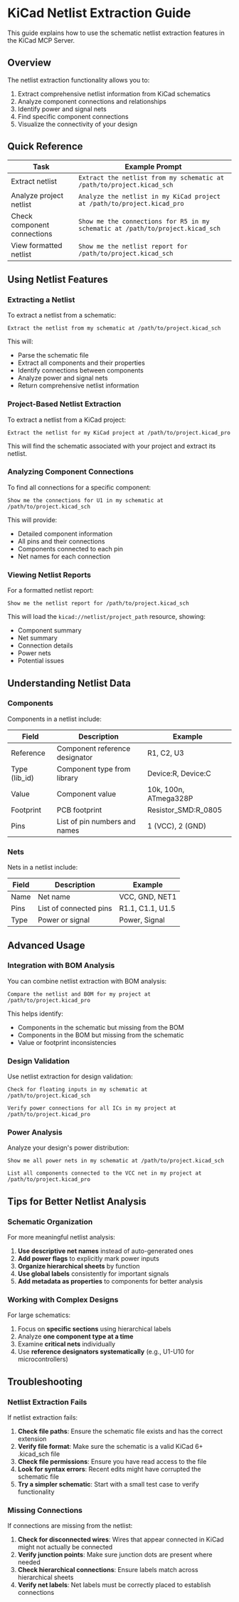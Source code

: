 # KiCad Netlist Extraction Guide

This guide explains how to use the schematic netlist extraction features in the KiCad MCP Server.

## Overview

The netlist extraction functionality allows you to:

1. Extract comprehensive netlist information from KiCad schematics
2. Analyze component connections and relationships
3. Identify power and signal nets
4. Find specific component connections
5. Visualize the connectivity of your design

## Quick Reference

| Task | Example Prompt |
|------|---------------|
| Extract netlist | `Extract the netlist from my schematic at /path/to/project.kicad_sch` |
| Analyze project netlist | `Analyze the netlist in my KiCad project at /path/to/project.kicad_pro` |
| Check component connections | `Show me the connections for R5 in my schematic at /path/to/project.kicad_sch` |
| View formatted netlist | `Show me the netlist report for /path/to/project.kicad_sch` |

## Using Netlist Features

### Extracting a Netlist

To extract a netlist from a schematic:

```
Extract the netlist from my schematic at /path/to/project.kicad_sch
```

This will:
- Parse the schematic file
- Extract all components and their properties
- Identify connections between components
- Analyze power and signal nets
- Return comprehensive netlist information

### Project-Based Netlist Extraction

To extract a netlist from a KiCad project:

```
Extract the netlist for my KiCad project at /path/to/project.kicad_pro
```

This will find the schematic associated with your project and extract its netlist.

### Analyzing Component Connections

To find all connections for a specific component:

```
Show me the connections for U1 in my schematic at /path/to/project.kicad_sch
```

This will provide:
- Detailed component information
- All pins and their connections
- Components connected to each pin
- Net names for each connection

### Viewing Netlist Reports

For a formatted netlist report:

```
Show me the netlist report for /path/to/project.kicad_sch
```

This will load the `kicad://netlist/project_path` resource, showing:
- Component summary
- Net summary
- Connection details
- Power nets
- Potential issues

## Understanding Netlist Data

### Components

Components in a netlist include:

| Field | Description | Example |
|-------|-------------|---------|
| Reference | Component reference designator | R1, C2, U3 |
| Type (lib_id) | Component type from library | Device:R, Device:C |
| Value | Component value | 10k, 100n, ATmega328P |
| Footprint | PCB footprint | Resistor_SMD:R_0805 |
| Pins | List of pin numbers and names | 1 (VCC), 2 (GND) |

### Nets

Nets in a netlist include:

| Field | Description | Example |
|-------|-------------|---------|
| Name | Net name | VCC, GND, NET1 |
| Pins | List of connected pins | R1.1, C1.1, U1.5 |
| Type | Power or signal | Power, Signal |

## Advanced Usage

### Integration with BOM Analysis

You can combine netlist extraction with BOM analysis:

```
Compare the netlist and BOM for my project at /path/to/project.kicad_pro
```

This helps identify:
- Components in the schematic but missing from the BOM
- Components in the BOM but missing from the schematic
- Value or footprint inconsistencies

### Design Validation

Use netlist extraction for design validation:

```
Check for floating inputs in my schematic at /path/to/project.kicad_sch
```

```
Verify power connections for all ICs in my project at /path/to/project.kicad_pro
```

### Power Analysis

Analyze your design's power distribution:

```
Show me all power nets in my schematic at /path/to/project.kicad_sch
```

```
List all components connected to the VCC net in my project at /path/to/project.kicad_pro
```

## Tips for Better Netlist Analysis

### Schematic Organization

For more meaningful netlist analysis:

1. **Use descriptive net names** instead of auto-generated ones
2. **Add power flags** to explicitly mark power inputs
3. **Organize hierarchical sheets** by function
4. **Use global labels** consistently for important signals
5. **Add metadata as properties** to components for better analysis

### Working with Complex Designs

For large schematics:

1. Focus on **specific sections** using hierarchical labels
2. Analyze **one component type at a time**
3. Examine **critical nets** individually
4. Use **reference designators systematically** (e.g., U1-U10 for microcontrollers)

## Troubleshooting

### Netlist Extraction Fails

If netlist extraction fails:

1. **Check file paths**: Ensure the schematic file exists and has the correct extension
2. **Verify file format**: Make sure the schematic is a valid KiCad 6+ .kicad_sch file
3. **Check file permissions**: Ensure you have read access to the file
4. **Look for syntax errors**: Recent edits might have corrupted the schematic file
5. **Try a simpler schematic**: Start with a small test case to verify functionality

### Missing Connections

If connections are missing from the netlist:

1. **Check for disconnected wires**: Wires that appear connected in KiCad might not actually be connected
2. **Verify junction points**: Make sure junction dots are present where needed
3. **Check hierarchical connections**: Ensure labels match across hierarchical sheets
4. **Verify net labels**: Net labels must be correctly placed to establish connections
